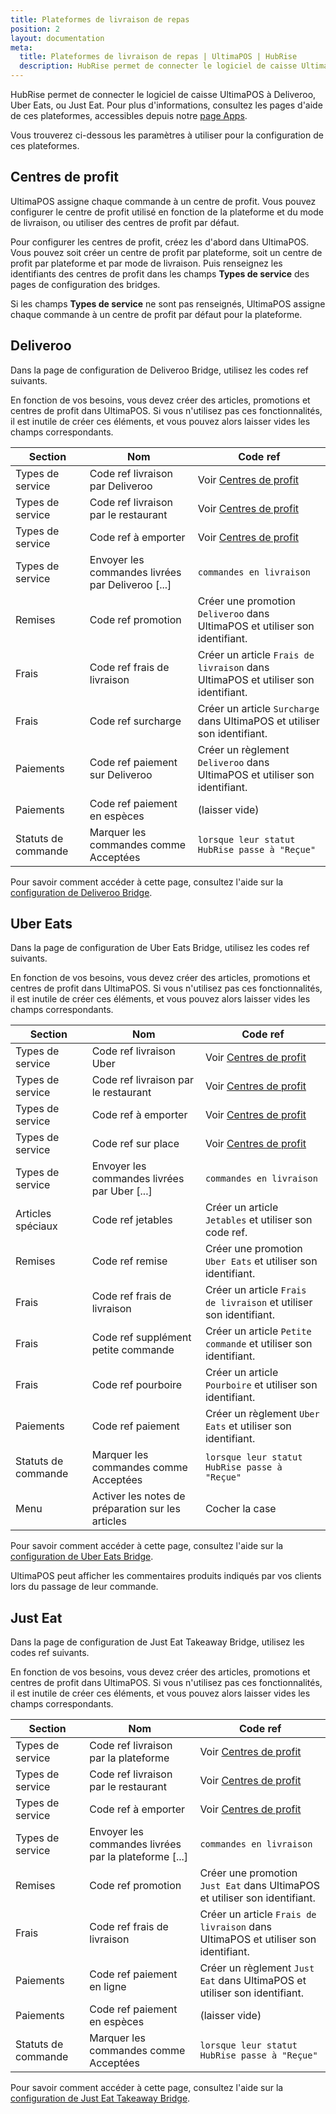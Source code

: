 ```yaml
---
title: Plateformes de livraison de repas
position: 2
layout: documentation
meta:
  title: Plateformes de livraison de repas | UltimaPOS | HubRise
  description: HubRise permet de connecter le logiciel de caisse UltimaPOS à Deliveroo, Uber Eats, ou Just Eat. Paramètres à utiliser pour configurer la connexion de ces plateformes.
---
```


HubRise permet de connecter le logiciel de caisse UltimaPOS à Deliveroo, Uber Eats, ou Just Eat. Pour plus d'informations, consultez les pages d'aide de ces plateformes, accessibles depuis notre [page Apps](/apps).

Vous trouverez ci-dessous les paramètres à utiliser pour la configuration de ces plateformes.

## Centres de profit

UltimaPOS assigne chaque commande à un centre de profit. Vous pouvez configurer le centre de profit utilisé en fonction de la plateforme et du mode de livraison, ou utiliser des centres de profit par défaut.

Pour configurer les centres de profit, créez les d'abord dans UltimaPOS. Vous pouvez soit créer un centre de profit par plateforme, soit un centre de profit par plateforme et par mode de livraison. Puis renseignez les identifiants des centres de profit dans les champs **Types de service** des pages de configuration des bridges.

Si les champs **Types de service** ne sont pas renseignés, UltimaPOS assigne chaque commande à un centre de profit par défaut pour la plateforme.

## Deliveroo

Dans la page de configuration de Deliveroo Bridge, utilisez les codes ref suivants.

En fonction de vos besoins, vous devez créer des articles, promotions et centres de profit dans UltimaPOS. Si vous n'utilisez pas ces fonctionnalités, il est inutile de créer ces éléments, et vous pouvez alors laisser vides les champs correspondants.

| Section             | Nom                                               | Code ref                                                                          |
| ------------------- | ------------------------------------------------- | --------------------------------------------------------------------------------- |
| Types de service    | Code ref livraison par Deliveroo                  | Voir [Centres de profit](#centres-de-profit)                                      |
| Types de service    | Code ref livraison par le restaurant              | Voir [Centres de profit](#centres-de-profit)                                      |
| Types de service    | Code ref à emporter                               | Voir [Centres de profit](#centres-de-profit)                                      |
| Types de service    | Envoyer les commandes livrées par Deliveroo [...] | `commandes en livraison`                                                          |
| Remises             | Code ref promotion                                | Créer une promotion `Deliveroo` dans UltimaPOS et utiliser son identifiant.       |
| Frais               | Code ref frais de livraison                       | Créer un article `Frais de livraison` dans UltimaPOS et utiliser son identifiant. |
| Frais               | Code ref surcharge                                | Créer un article `Surcharge` dans UltimaPOS et utiliser son identifiant.          |
| Paiements           | Code ref paiement sur Deliveroo                   | Créer un règlement `Deliveroo` dans UltimaPOS et utiliser son identifiant.        |
| Paiements           | Code ref paiement en espèces                      | (laisser vide)                                                                    |
| Statuts de commande | Marquer les commandes comme Acceptées             | `lorsque leur statut HubRise passe à "Reçue"`                                     |

Pour savoir comment accéder à cette page, consultez l'aide sur la [configuration de Deliveroo Bridge](/apps/deliveroo/configuration).

## Uber Eats

Dans la page de configuration de Uber Eats Bridge, utilisez les codes ref suivants.

En fonction de vos besoins, vous devez créer des articles, promotions et centres de profit dans UltimaPOS. Si vous n'utilisez pas ces fonctionnalités, il est inutile de créer ces éléments, et vous pouvez alors laisser vides les champs correspondants.

| Section             | Nom                                               | Code ref                                                           |
| ------------------- | ------------------------------------------------- | ------------------------------------------------------------------ |
| Types de service    | Code ref livraison Uber                           | Voir [Centres de profit](#centres-de-profit)                       |
| Types de service    | Code ref livraison par le restaurant              | Voir [Centres de profit](#centres-de-profit)                       |
| Types de service    | Code ref à emporter                               | Voir [Centres de profit](#centres-de-profit)                       |
| Types de service    | Code ref sur place                                | Voir [Centres de profit](#centres-de-profit)                       |
| Types de service    | Envoyer les commandes livrées par Uber [...]      | `commandes en livraison`                                           |
| Articles spéciaux   | Code ref jetables                                 | Créer un article `Jetables` et utiliser son code ref.              |
| Remises             | Code ref remise                                   | Créer une promotion `Uber Eats` et utiliser son identifiant.       |
| Frais               | Code ref frais de livraison                       | Créer un article `Frais de livraison` et utiliser son identifiant. |
| Frais               | Code ref supplément petite commande               | Créer un article `Petite commande` et utiliser son identifiant.    |
| Frais               | Code ref pourboire                                | Créer un article `Pourboire` et utiliser son identifiant.          |
| Paiements           | Code ref paiement                                 | Créer un règlement `Uber Eats` et utiliser son identifiant.        |
| Statuts de commande | Marquer les commandes comme Acceptées             | `lorsque leur statut HubRise passe à "Reçue"`                      |
| Menu                | Activer les notes de préparation sur les articles | Cocher la case                                                     |

Pour savoir comment accéder à cette page, consultez l'aide sur la [configuration de Uber Eats Bridge](/apps/uber-eats/configuration).

UltimaPOS peut afficher les commentaires produits indiqués par vos clients lors du passage de leur commande.

## Just Eat

Dans la page de configuration de Just Eat Takeaway Bridge, utilisez les codes ref suivants.

En fonction de vos besoins, vous devez créer des articles, promotions et centres de profit dans UltimaPOS. Si vous n'utilisez pas ces fonctionnalités, il est inutile de créer ces éléments, et vous pouvez alors laisser vides les champs correspondants.

| Section             | Nom                                                   | Code ref                                                                          |
| ------------------- | ----------------------------------------------------- | --------------------------------------------------------------------------------- |
| Types de service    | Code ref livraison par la plateforme                  | Voir [Centres de profit](#centres-de-profit)                                      |
| Types de service    | Code ref livraison par le restaurant                  | Voir [Centres de profit](#centres-de-profit)                                      |
| Types de service    | Code ref à emporter                                   | Voir [Centres de profit](#centres-de-profit)                                      |
| Types de service    | Envoyer les commandes livrées par la plateforme [...] | `commandes en livraison`                                                          |
| Remises             | Code ref promotion                                    | Créer une promotion `Just Eat` dans UltimaPOS et utiliser son identifiant.        |
| Frais               | Code ref frais de livraison                           | Créer un article `Frais de livraison` dans UltimaPOS et utiliser son identifiant. |
| Paiements           | Code ref paiement en ligne                            | Créer un règlement `Just Eat` dans UltimaPOS et utiliser son identifiant.         |
| Paiements           | Code ref paiement en espèces                          | (laisser vide)                                                                    |
| Statuts de commande | Marquer les commandes comme Acceptées                 | `lorsque leur statut HubRise passe à "Reçue"`                                     |

Pour savoir comment accéder à cette page, consultez l'aide sur la [configuration de Just Eat Takeaway Bridge](/apps/just-eat-takeaway/configuration).
